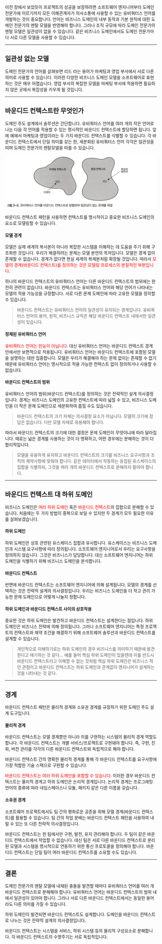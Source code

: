 
이전 장에서 보았듯이 프로젝트의 성공을 보장하려면 소프트웨어 엔지니어부터 도메인 전문가에 이르기까지 모든 이해관계자가 의사소통에 사용할 수 있는 유비쿼터스 언어를 개발하는 것이 중요합니다. 언어는 비즈니스 도메인의 내부 동작과 기본 원칙에 대한 도메인 전문가의 멘탈 모델을 반영해야 합니다. 그러나 조직 규모에 따라 도메인 전문가의 멘탈 모델은 일관성이 없을 수 있습니다. 같은 비즈니스 도메인에서도 도메인 전문가마다 서로 다른 모델을 사용할 수 있습니다.


---

## 일관성 없는 모델

도메인 전문가의 언어를 살펴보면 리드 라는 용어가 마케팅과 영업 부서에서 서로 다른 의미로 사용할 수 있습니다. 이러한 다양한 비즈니스 도메인 모델을 소프트웨어로 표현하는 것은 매우 어렵습니다. 영업 부서의 복잡한 모델을 마케팅 부서에 적용하면 필요하지 않은 곳에서 복잡성을 키우게 될 것입니다.


---

## 바운디드 컨텍스트란 무엇인가

도메인 주도 설계에서 솔루션은 간단합니다. 유비쿼터스 언어를 여러 개의 작은 언어로 나눈 다음 각 언어를 적용할 수 있는 명시적인 바운디드 컨텍스트에 할당하면 됩니다. 앞에 예에서 마케팅과 영업이라는 두 가지 바운디드 컨텍스트를 식별할 수 있습니다. 각 바운디드 컨텍스트에서 단일 의미를 갖는 한, 세분화된 유비쿼터스 언어 각각은 일관성을 띠며 도메인 전문가의 멘탈모델을 따를 수 있습니다.

![도메인8](../static/도메인주도설계첫걸음/domain8.png)

바운디드 컨텍스트 패턴을 사용하면 컨텍스트를 명시적이고 중요한 비즈니스 도메인의 요소로 모델링할 수 있습니다.

#### 모델 경계

모델은 실제 세계의 복사본이 아니라 복잡한 시스템을 이해하는 데 도움을 주기 위해 구조화한 것입니다. 우리가 해결하려는 문제는 모델 본연의 목저입니다. 모델은 경계 없이 존재할 수 없습니다. 경계가 없다면 현실 세계의 복제본처럼 확장될 것입니다. 따라서 <span style="color:#ff0000">모델의 경계(바운디드 컨텍스트)를 정의하는 것은 모델링 프로세스의 본질적인 부분입니다.</span>

하나의 바운디드 컨텍스트의 유비쿼터스 언어는 다른 바운디드 컨텍스트의 범위에는 완전히 관련이 없습니다. 바운디드 컨텍스트는 유비쿼터스 언어와 해당 언어가 나타내는 모델의 적용 가능성을 규정합니다. 서로 다른 문제 도메인에 따라 고유한 모델을 정의할 수 있습니다.

> 바운디드 컨텍스트는 유비쿼터스 언어의 일관성이 유지되는 경계입니다. 유비쿼터스 언어의 용어, 원칙, 비즈니스 규칙은 해당 바운디드 컨텍스트 내에서만 일관성이 있습니다.

#### 정제된 유비쿼터스 언어

<span style="color:#ff0000">유비쿼터스 언어는 만능이 아닙니다.</span> 대신 유비쿼터스 언어는 바운디드 컨텍스트 경계 안에서만 보편적으로 적용됩니다. 유비쿼터스 언어는 바운디드 컨텍스트에 포함된 모델을 설명하는 데만 집중합니다. 모델은 우리가 해결해야 하는 문제 없이는 존재할 수 없기 때문에 유비쿼터스 언어는 명시적으로 적용 가능한 컨텍스트 없이 정의하거나 사용할 수 없습니다.

#### 바운디드 컨텍스트의 범위

유비쿼터스 언어의 범위(바운디드 컨텍스트)를 정의하는 것은 전략적인 설계 의사결정입니다. 경계는 비즈니스 도메인의 고유한 컨텍스트에 따라 넓힐 수 있고, 비즈니스 도메인을 더 작은 문제 도메인으로 세분화하여 좁힐 수도 있습니다.

> 바운디드 컨텍스트의 크기 자체는 의사결정 요소가 아닙니다. 모델의 크기에 정답은 없습니다. 다만 모델 자체로 유용해야 합니다.

따라서 바운디드 컨텍스트의 크기에 대한 결정은 문제 도메인이 무엇이냐에 따라 달라집니다. 때로는 넓은 경계를 사용하는 것이 더 명확하고, 어떤 경우에는 분해하는 것이 더 합리적입니다.

> 모델을 유용하게 유지하고 바운디드 컨텍스트의 크기를 비즈니스 요구사항과 조직의 제약사항에 맞춰야 합니다.
> 같은 데이터에서 작동하는 응집된 유스케이스의 집합을 식별하되, 그것을 여러 개의 바운디드 컨텍스트로 분해하지 말아야 합니다.


---

## 바운디드 컨텍스트 대 하위 도메인

비즈니스 도메인은 <span style="color:#ff0000">여러 하위 도메인</span> 혹은 <span style="color:#ff0000">바운디드 컨텍스트</span>의 집합으로 분해할 수 있습니다. 처음에는 두 가지 방법이 중복으로 보일 수 있지만 두 경계가 모두 필요한 이유를 살펴보겠습니다.

#### 하위 도메인

하위 도메인은 상호 관련된 유스케이스 집합과 유사합니다. 유스케이스는 비즈니스 도메인과 시스템 요구사항에 따라 정의됩니다. 소프트웨어 엔지니어로서 우리는 요구사항을 정의하지 않습니다. 그것은 비즈니스가 담당합니다. 대신 소프트웨어 엔지니어는 하위 도메인을 식별하기 위해 비즈니스 도메인을 분석합니다.

#### 바운디드 컨텍스트

반면에 바운디드 컨텍스트는 소프트웨어 엔지니어에 의해 설계됩니다. 모델의 경계를 선택하는 것은 전략적 설계의 의사결정입니다. 우리는 비즈니스 도메인을 더 작고 관리 가능한 문제 도메인으로 어떻게 나눌지 정합니다.

#### 하위 도메인과 바운디드 컨텍스트 사이의 상호작용

중요한 것은 하위 도메인은 발견하고 바운디드 컨텍스트는 설계한다는 점입니다. 하위 도메인은 비즈니스 전략에 의해 정의됩니다. 그러나 소프트웨어 엔지니어는 특정 프로젝트의 컨텍스트와 제약 조건을 해결하기 위해 소프트웨어 솔루션과 바운디드 컨텍스트를 설계할 수 있습니다.

> 개인적으로 이해하기로는 하위 도메인의 경우 비즈니스를 의미하기 때문에 발견한다고 얘기하는 것 같다...
> 예를 들어 핵심 하위 도메인이 있을텐데 이를 반드시 바운디드 컨텍스트라고 이해할 수 없는 것처럼 핵심 하위 도메인은 비즈니스 적인 관점이고 바운디드 컨텍스트는 하위 도메인과 관계없이 엔지니어가 설계하는 것을 나타내는 것 같다.


---

## 경계

바운디드 컨텍스트 패턴은 물리적 경계와 소유권 경계를 규정하기 위한 도메인 주도 설계 도구입니다.

#### 물리적 경계

바운디드 컨텍스트는 모델 경계뿐만 아니라 이를 구현하는 시스템의 물리적 경계 역할도 합니다. 각 바운디드 컨텍스트는 개별 서비스/프로젝트로 구현돼야 합니다. 즉, 구현, 진화, 버전 관리를 각각의 다른 바운디드 컨텍스트와 독립적으로 해야 합니다.

바운디드 컨텍스트 간의 명확한 물리적 경계를 통해 각 바운디드 컨텍스트를 요구사항에 가장 적합한 기술 스택으로 구현할 수 있습니다.

<span style="color:#ff0000">바운디드 컨텍스트는 여러 하위 도메인을 포함할 수 있습니다.</span> 이러한 경우 바운디드 컨텍스트는 물리적 경계고 하위 도메인은 논리적 경계입니다. 논리적 경계는 프로그래밍 언어의 종류에 따라 네임스페이스나 모듈, 패키지 같은 다른 이름을 갖습니다.

#### 소유권 경계

소프트웨어 프로젝트에서도 팀 간의 평화로운 공존을 위해 모델 경계(바운디드 컨텍스트)를 활용할 수 있습니다. 팀 간의 작업 분배는 바운디드 컨텍스트 패턴을 사용하여 내릴 수 있는 또 다른 전략적 의사결정입니다.

바운디드 컨텍스트는 한 팀에서만 구현, 발전, 유지 관리해야 합니다. 두 팀이 같은 바운디드 컨텍스트에서 작업할 수 없습니다. 대신 팀은 서로 다른 바운디드 컨텍스트로 분리된 모델과 시스템을 명시적으로 연동하기 위한 통신 프로토콜을 정의해야 합니다. 바운디드 컨텍스트는 단일 팀이 여러 바운디드 컨텍스트를 소유할 수도 있습니다.


---

## 결론

도메인 전문가의 멘탈 모델에 내재된 충돌을 발견할 때마다 유비쿼터스 언어를 여러 개 바운디드 컨텍스트로 분해해야 합니다. 유비쿼터스 언어는 바운디드 컨텍스트의 범위 내에서 일관성이 있어야 합니다. 그러나 서로 다른 바운디드 컨텍스트에서는 동일한 용어라도 다른 의미를 가질 수 있습니다.

하위 도메인이 발견되면 바운디드 컨텍스트도 설계합니다. 도메인을 바운디드 컨텍스트로 나누는 것은 전략적 설계의 의사결정입니다.

바운디드 컨텍스트는 시스템을 서비스, 하위 시스템 등의 물리적 구성요소로 분해합니다. 각 바운디드 컨텍스트의 수명주기는 서로 독립적입니다.